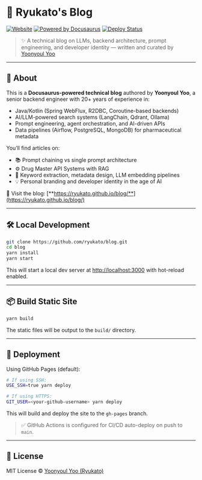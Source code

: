 # 🧠 Ryukato's Blog

[![Website](https://img.shields.io/website?url=https%3A%2F%2Fryukato.github.io%2Fblog)](https://ryukato.github.io/blog)
[![Powered by Docusaurus](https://img.shields.io/badge/Built%20with-Docusaurus-blue)](https://docusaurus.io/)
[![Deploy Status](https://github.com/ryukato/blog/actions/workflows/deploy.yml/badge.svg)](https://github.com/ryukato/blog/actions)

> ✨ A technical blog on LLMs, backend architecture, prompt engineering, and developer identity — written and curated by [Yoonyoul Yoo](https://github.com/ryukato)

---

## 📌 About

This is a **Docusaurus-powered technical blog** authored by **Yoonyoul Yoo**, a senior backend engineer with 20+ years of experience in:

- Java/Kotlin (Spring WebFlux, R2DBC, Coroutine-based backends)
- AI/LLM-powered search systems (LangChain, Qdrant, Ollama)
- Prompt engineering, agent orchestration, and AI-driven APIs
- Data pipelines (Airflow, PostgreSQL, MongoDB) for pharmaceutical metadata

You’ll find articles on:

- 📚 Prompt chaining vs single prompt architecture
- ⚙️ Drug Master API Systems with RAG
- 🧪 Keyword extraction, metadata design, LLM embedding pipelines
- 💡 Personal branding and developer identity in the age of AI

🔗 Visit the blog: [**https://ryukato.github.io/blog/**](https://ryukato.github.io/blog/)

---

## 🛠️ Local Development

```bash
git clone https://github.com/ryukato/blog.git
cd blog
yarn install
yarn start
```

This will start a local dev server at [http://localhost:3000](http://localhost:3000) with hot-reload enabled.

---

## 📦 Build Static Site

```bash
yarn build
```

The static files will be output to the `build/` directory.

---

## 🚀 Deployment

Using GitHub Pages (default):

```bash
# If using SSH:
USE_SSH=true yarn deploy

# If using HTTPS:
GIT_USER=<your-github-username> yarn deploy
```

This will build and deploy the site to the `gh-pages` branch.

> ✅ GitHub Actions is configured for CI/CD auto-deploy on push to `main`.

---

## 📄 License

MIT License © [Yoonyoul Yoo (Ryukato)](https://github.com/ryukato)
